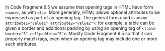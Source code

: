 In Code Fragment 6.5 we assume that opening tags in HTML have form
`<name>`, as with `<li>`. More generally, HTML allows optional attributes
to be expressed as part of an opening tag. The general form used is
`<name attribute1="value1" attribute2="value2">`; for example,
a table can be given a border and additional padding by using an opening
tag of `<table border="3" cellpadding="5">`. Modify Code Fragment 6.5 so that it can properly match tags, even when an
opening tag may include one or more such attributes.